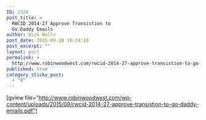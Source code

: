 ```yaml
---
ID: 2320
post_title: >
  RWCID 2014-27 Approve Transistion to
  Go-Daddy Emails
author: Nick Wells
post_date: 2015-09-20 16:24:10
post_excerpt: ""
layout: post
permalink: >
  http://www.robinwoodwest.com/rwcid-2014-27-approve-transistion-to-go-daddy-emails/
published: true
category_sticky_post:
  - "0"
---
```

[gview file="http://www.robinwoodwest.com/wp-content/uploads/2015/09/rwcid-2014-27-approve-transistion-to-go-daddy-emails.pdf"]